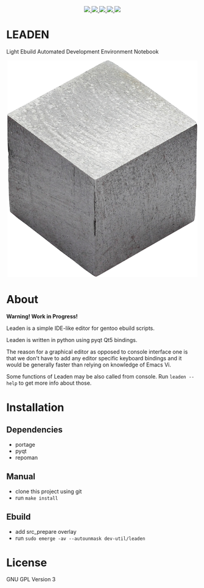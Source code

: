 <p align="center">
    <a href="https://gitlab.com/src_prepare/leaden/pipelines">
        <img src="https://gitlab.com/src_prepare/badge/leaden/master/pipeline.svg">
    </a>
    <a href="https://gentoo.org/">
        <img src="https://gitlab.com/src_prepare/badge/-/raw/master/powered-by-gentoo-linux-tyrian.svg">
    </a>
    <a href="./LICENSE">
        <img src="https://img.shields.io/badge/license-GPLv3-blue.svg">
    </a>
    <a href="https://app.element.io/#/room/#src_prepare:matrix.org">
        <img src="https://gitlab.com/src_prepare/badge/-/raw/master/chat-matrix-blue.svg">
    </a>
    <a href="https://gitlab.com/src_prepare/badge/commits/master.atom">
        <img src="https://gitlab.com/src_prepare/badge/-/raw/master/feed-atom-orange.svg">
    </a>
</p>


# LEADEN

Light Ebuild Automated Development Environment Notebook

<p align="center">
    <a href="https://gitlab.com/src_prepare/leaden">
        <img src="./lead.png">
    </a>
</p>


# About

**Warning! Work in Progress!**

Leaden is a simple IDE-like editor for gentoo ebuild scripts.

Leaden is written in python using pyqt Qt5 bindings.

The reason for a graphical editor as opposed to console interface one is that we don't have to add any editor specific keyboard bindings and it would be generally faster than relying on knowledge of Emacs Vi.

Some functions of Leaden may be also called from console. Run `leaden --help` to get more info about those.


# Installation

## Dependencies

- portage
- pyqt
- repoman

## Manual

- clone this project using git
- run `make install`

## Ebuild

- add src_prepare overlay
- run `sudo emerge -av --autounmask dev-util/leaden`


# License

GNU GPL Version 3
